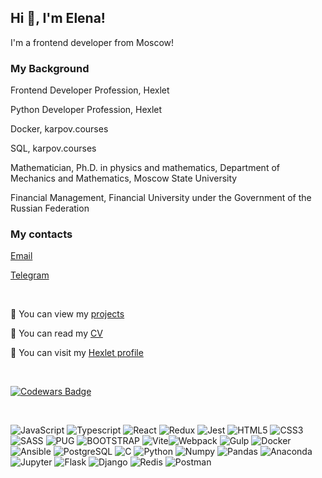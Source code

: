 <h2>Hi 👋, I'm Elena!</h2>
<p>I'm a frontend developer from Moscow!</p>

### My Background
  Frontend Developer Profession, Hexlet
  
  Python Developer Profession, Hexlet
  
  Docker, karpov.courses
  
  SQL, karpov.courses

  Mathematician, Ph.D. in physics and mathematics, Department of Mechanics and Mathematics, Moscow State University

  Financial Management, Financial University under the Government of the Russian Federation



### My contacts
[Email](mailto:evabrarova@gmail.com)

[Telegram](https://t.me/EAbra19)

<br>

🤔 You can view my [projects](https://github.com/Abra19?tab=repositories)</div>

👨 You can read my [CV](https://cv.hexlet.io/resumes/1860)</div>
  
👯 You can visit my [Hexlet profile](https://ru.hexlet.io/u/user-cee6247cf792bcab)</div>  

<br>

[![Codewars Badge](https://www.codewars.com/users/Abra19/badges/micro)](https://www.codewars.com/users/Abra19)

<br>

![JavaScript](https://img.shields.io/badge/-JavaScript(ES6+)-006400?logo=javascript) ![Typescript](https://img.shields.io/badge/-Typescript-addfe6?logo=typescript) ![React](https://img.shields.io/badge/-React-1e90ff?logo=react) ![Redux](https://img.shields.io/badge/-Redux-006400?logo=redux) ![Jest](https://img.shields.io/badge/-JEST-0000cd?logo=jest) ![HTML5](https://img.shields.io/badge/-HTML5-ffffe0?logo=html5) ![CSS3](https://img.shields.io/badge/-CSS3-00bfff?logo=css3) ![SASS](https://img.shields.io/badge/-SASS-f5f5f5?logo=sass) ![PUG](https://img.shields.io/badge/-PUG-faebd7?logo=pug) ![BOOTSTRAP](https://img.shields.io/badge/-BOOTSTRAP-fff8dc?logo=bootstrap) ![Vite](https://img.shields.io/badge/-Vite-f5f5f5?logo=vite)![Webpack](https://img.shields.io/badge/-Webpack-4169e1?logo=webpack) ![Gulp](https://img.shields.io/badge/-Gulp-ffe4e1?logo=gulp) ![Docker](https://img.shields.io/badge/-Docker-191970?logo=Docker) ![Ansible](https://img.shields.io/badge/-Ansible-addfe6?logo=ansible) ![PostgreSQL](https://img.shields.io/badge/-PostgreSQL-e6e6fa?logo=PostgreSQL) ![C](https://img.shields.io/badge/-%20-4b0082?logo=c) ![Python](https://img.shields.io/badge/-Python-fdd017?logo=python) ![Numpy](https://img.shields.io/badge/-Numpy-4169e1?logo=numpy) ![Pandas](https://img.shields.io/badge/-Pandas-006400?logo=pandas) ![Anaconda](https://img.shields.io/badge/-Anaconda-fdd017?logo=anaconda) ![Jupyter](https://img.shields.io/badge/-Jupyter-addfe6?logo=jupyter) ![Flask](https://img.shields.io/badge/-Flask-addfe6?logo=flask) ![Django](https://img.shields.io/badge/-Django-addfe6?logo=django) ![Redis](https://img.shields.io/badge/-Redis-f5f5f5?logo=redis) ![Postman](https://img.shields.io/badge/-Postman-ffffe0?logo=postman)


